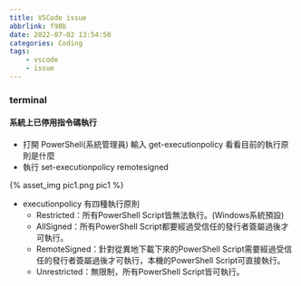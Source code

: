 ```yaml
---
title: VSCode issue
abbrlink: f98b
date: 2022-07-02 13:54:50
categories: Coding
tags:
	- vscode
	- issue
---
```


### terminal
#### 系統上已停用指令碼執行

<!--more-->

+ 打開 PowerShell(系統管理員) 輸入 get-executionpolicy 看看目前的執行原則是什麼
+ 執行 set-executionpolicy remotesigned
<div style="width:600px">
	{% asset_img pic1.png pic1 %}
</div>

+ executionpolicy 有四種執行原則
	+ Restricted：所有PowerShell Script皆無法執行。(Windows系統預設)
	+ AllSigned：所有PowerShell Script都要經過受信任的發行者簽屬過後才可執行。
	+ RemoteSigned：針對從異地下載下來的PowerShell Script需要經過受信任的發行者簽屬過後才可執行，本機的PowerShell Script可直接執行。
	+ Unrestricted：無限制，所有PowerShell Script皆可執行。
